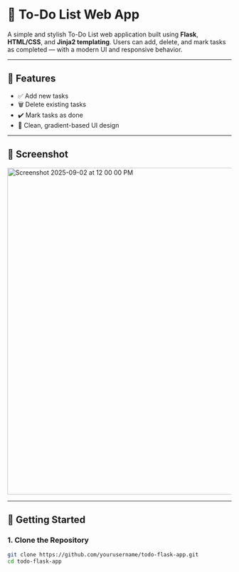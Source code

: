 # 📝 To-Do List Web App

A simple and stylish To-Do List web application built using **Flask**, **HTML/CSS**, and **Jinja2 templating**. Users can add, delete, and mark tasks as completed — with a modern UI and responsive behavior.

---

## 🔧 Features

- ✅ Add new tasks
- 🗑️ Delete existing tasks
- ✔️ Mark tasks as done 
- 🎨 Clean, gradient-based UI design


---

## 📸 Screenshot

<img width="785" height="733" alt="Screenshot 2025-09-02 at 12 00 00 PM" src="https://github.com/user-attachments/assets/c35fc2b7-1ed7-41ed-ab00-4b705752ff67" />
 <!-- Replace with actual path if needed -->

---

## 🚀 Getting Started

### 1. Clone the Repository

```bash
git clone https://github.com/yourusername/todo-flask-app.git
cd todo-flask-app

